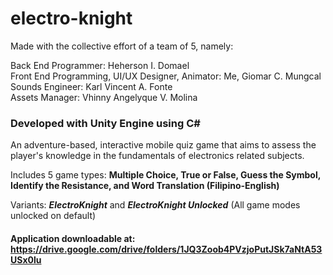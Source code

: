 # electro-knight

Made with the collective effort of a team of 5, namely:

Back End Programmer: Heherson I. Domael  
Front End Programming, UI/UX Designer, Animator: Me, Giomar C. Mungcal  
Sounds Engineer: Karl Vincent A. Fonte  
Assets Manager: Vhinny Angelyque V. Molina  

### Developed with Unity Engine using C#

An adventure-based, interactive mobile quiz game that aims to assess the player's knowledge in the fundamentals of electronics related subjects.

Includes 5 game types:
  **Multiple Choice, True or False, Guess the Symbol,  Identify the Resistance, and Word Translation (Filipino-English)**
 
Variants: _**ElectroKnight**_ and _**ElectroKnight Unlocked**_ (All game modes unlocked on default)

#### Application downloadable at: https://drive.google.com/drive/folders/1JQ3Zoob4PVzjoPutJSk7aNtA53USx0lu
           
